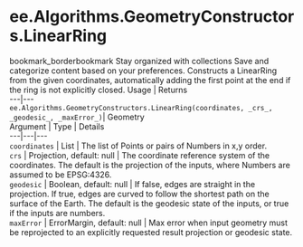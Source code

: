  
#  ee.Algorithms.GeometryConstructors.LinearRing
bookmark_borderbookmark Stay organized with collections  Save and categorize content based on your preferences. 
Constructs a LinearRing from the given coordinates, automatically adding the first point at the end if the ring is not explicitly closed.
Usage | Returns  
---|---  
`ee.Algorithms.GeometryConstructors.LinearRing(coordinates, _crs_, _geodesic_, _maxError_)`|  Geometry  
Argument | Type | Details  
---|---|---  
`coordinates` | List | The list of Points or pairs of Numbers in x,y order.  
`crs` | Projection, default: null | The coordinate reference system of the coordinates. The default is the projection of the inputs, where Numbers are assumed to be EPSG:4326.  
`geodesic` | Boolean, default: null | If false, edges are straight in the projection. If true, edges are curved to follow the shortest path on the surface of the Earth. The default is the geodesic state of the inputs, or true if the inputs are numbers.  
`maxError` | ErrorMargin, default: null | Max error when input geometry must be reprojected to an explicitly requested result projection or geodesic state.  
